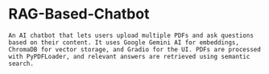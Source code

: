 # RAG-Based-Chatbot
    An AI chatbot that lets users upload multiple PDFs and ask questions based on their content. It uses Google Gemini AI for embeddings, ChromaDB for vector storage, and Gradio for the UI. PDFs are processed with PyPDFLoader, and relevant answers are retrieved using semantic search.
